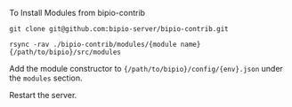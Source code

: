 To Install Modules from bipio-contrib

`git clone git@github.com:bipio-server/bipio-contrib.git`

`rsync -rav ./bipio-contrib/modules/{module name} {/path/to/bipio}/src/modules`

Add the module constructor to `{/path/to/bipio}/config/{env}.json` under the `modules` section.

Restart the server.
